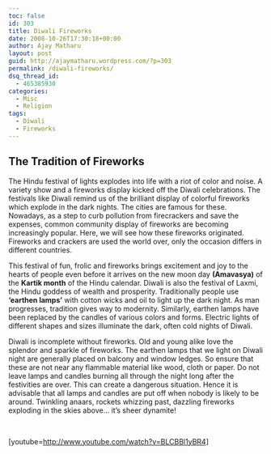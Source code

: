 ```yaml
---
toc: false
id: 303
title: Diwali Fireworks
date: 2008-10-26T17:30:18+00:00
author: Ajay Matharu
layout: post
guid: http://ajaymatharu.wordpress.com/?p=303
permalink: /diwali-fireworks/
dsq_thread_id:
  - 465385930
categories:
  - Misc
  - Religion
tags:
  - Diwali
  - Fireworks
---
```

## The Tradition of Fireworks

<!--right diwali panel stert-->

<!--right diwali panel ends-->

<!--right image ends-->The Hindu festival of lights explodes into life with a riot of color and noise. A variety show and a fireworks display kicked off the Diwali celebrations. The festivals like Diwali remind us of the brilliant display of colorful fireworks which explode in the dark nights. The cities are famous for these. Nowadays, as a step to curb pollution from firecrackers and save the expenses, common community display of fireworks are becoming increasingly popular. Here, we will see how these fireworks originated. Fireworks and crackers are used the world over, only the occasion differs in different countries.

This festival of fun, frolic and fireworks brings excitement and joy to the hearts of people even before it arrives on the new moon day **(Amavasya)** of the **Kartik month** of the Hindu calendar. Diwali is also the festival of Laxmi, the Hindu goddess of wealth and prosperity. Traditionally people use **&#8216;earthen lamps&#8217;** with cotton wicks and oil to light up the dark night. As man progresses, tradition gives way to modernity. Similarly, earthen lamps have been replaced by the candles of various colors and forms. Electric lights of different shapes and sizes illuminate the dark, often cold nights of Diwali.

Diwali is incomplete without fireworks. Old and young alike love the splendor and sparkle of fireworks. The earthen lamps that we light on Diwali night are generally placed on balcony and window ledges. So ensure that these are not near any flammable material like wood, cloth or paper. Do not leave lamps and candles burning all through the night long after the festivities are over. This can create a dangerous situation. Hence it is advisable that all lamps and candles are put off when nobody is likely to be around. Twinkling anaars, rockets whizzing past, dazzling fireworks exploding in the skies above&#8230; it&#8217;s sheer dynamite!

 

[youtube=http://www.youtube.com/watch?v=BLCBBl1yBR4]
